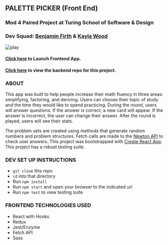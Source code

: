 ## PALETTE PICKER (Front End)
### Mod 4 Paired Project at Turing School of Software & Design
 
### Dev Squad: [Benjamin Firth](https://github.com/benjamin-firth) & [Kayla Wood](https://github.com/kaylaewood)  

![play](https://media.giphy.com/media/XGmBgr8V02DrrqFpYd/giphy.gif)

#### [Click here](https://colorpickerfrontend.herokuapp.com/) to Launch Frontend App.
#### [Click here](https://github.com/kaylaewood/palettePickerBackend) to view the backend repo for this project.

### ABOUT
This app was built to help people increase their math fluency in three areas: simplifying, factoring, and deriving. Users can choose their topic of study and the time they would like to spend practicing. During the round, users will answer questions. If the answer is correct, a new card will appear. If the answer is incorrect, the user can change their answer. After the round is played, users will see their stats.

The problem sets are created using methods that generate random numbers and problem structures. Fetch calls are made to the [Newton API](https://github.com/aunyks/newton-api) to check user answers. This project was bootstrapped with [Create React App](https://github.com/facebook/create-react-app). This project has a robust testing suite.

### DEV SET UP INSTRUCTIONS
- `git clone` this repo
- `cd` into that directory
- Run `npm install`
- Run `npm start` and open your browser to the indicated url
- Run `npm test` to view testing suite

### FRONTEND TECHNOLOGIES USED
- React with Hooks
- Redux
- Jest/Enzyme
- Fetch API
- Sass
